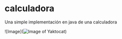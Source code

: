 # calculadora
Una simple implementación en java de una calculadora 


![Image](![Image of Yaktocat](https://octodex.github.com/images/yaktocat.png))
